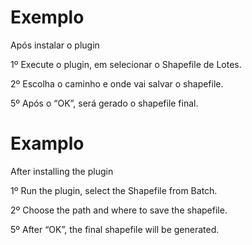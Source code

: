 <h1>Exemplo</h1>
<p>Após instalar o plugin</p>
<p>1º Execute o plugin, em selecionar o Shapefile de Lotes.</p>
<p>2º Escolha o caminho e onde vai salvar o shapefile.</p>
<p>5º Após o “OK”, será gerado o shapefile final.</p>

<h1>Examplo</h1>
<p>After installing the plugin</p>
<p>1º Run the plugin, select the Shapefile from Batch.</p>
<p>2º Choose the path and where to save the shapefile.</p>
<p>5º After “OK”, the final shapefile will be generated.</p>

